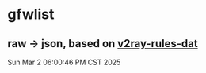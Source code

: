 # gfwlist
## raw -> json, based on [v2ray-rules-dat](https://github.com/Loyalsoldier/v2ray-rules-dat)
Sun Mar  2 06:00:46 PM CST 2025

